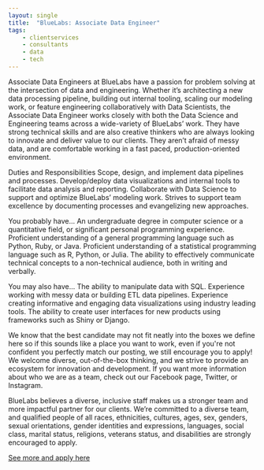 ```yaml
---
layout: single
title:  "BlueLabs: Associate Data Engineer"
tags: 
    - clientservices
    - consultants
    - data
    - tech
---
```


Associate Data Engineers at BlueLabs have a passion for problem solving at the intersection of data and engineering.  Whether it’s architecting a new data processing pipeline, building out internal tooling, scaling our modeling work, or feature engineering collaboratively with Data Scientists, the Associate Data Engineer works closely with both the Data Science and Engineering teams across a wide-variety of BlueLabs’ work.  They have strong technical skills and are also creative thinkers who are always looking to innovate and deliver value to our clients. They aren’t afraid of messy data, and are comfortable working in a fast paced, production-oriented environment.

Duties and Responsibilities
Scope, design, and implement data pipelines and processes.
Develop/deploy data visualizations and internal tools to facilitate data analysis and reporting.
Collaborate with Data Science to support and optimize BlueLabs’ modeling work.
Strives to support team excellence by documenting processes and evangelizing new approaches.

You probably have...
An undergraduate degree in computer science or a quantitative field, or significant personal programming experience.
Proficient understanding of a general programming language such as Python, Ruby, or Java.
Proficient understanding of a statistical programming language such as R, Python, or Julia.
The ability to effectively communicate technical concepts to a non-technical audience, both in writing and verbally.

You may also have...
The ability to manipulate data with SQL.
Experience working with messy data or building ETL data pipelines.
Experience creating informative and engaging data visualizations using industry leading tools.
The ability to create user interfaces for new products using frameworks such as Shiny or Django.

We know that the best candidate may not fit neatly into the boxes we define here so if this sounds like a place you want to work, even if you're not confident you perfectly match our posting, we still encourage you to apply! We welcome diverse, out-of-the-box thinking, and we strive to provide an ecosystem for innovation and development. If you want more information about who we are as a team, check out our Facebook page, Twitter, or Instagram.

BlueLabs believes a diverse, inclusive staff makes us a stronger team and more impactful partner for our clients. We’re committed to a diverse team, and qualified people of all races, ethnicities, cultures, ages, sex, genders, sexual orientations, gender identities and expressions, languages, social class, marital status, religions, veterans status, and disabilities are strongly encouraged to apply.

[See more and apply here](https://jobs.lever.co/bluelabs/27f99219-8752-4c50-8bf2-aea42c588049)	
